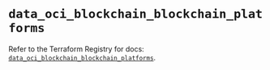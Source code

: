 # `data_oci_blockchain_blockchain_platforms`

Refer to the Terraform Registry for docs: [`data_oci_blockchain_blockchain_platforms`](https://registry.terraform.io/providers/oracle/oci/6.37.0/docs/data-sources/blockchain_blockchain_platforms).
